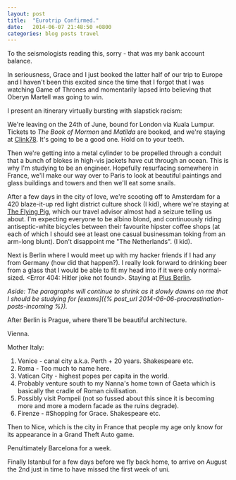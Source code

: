```yaml
---
layout: post
title:  "Eurotrip Confirmed."
date:   2014-06-07 21:48:50 +0800
categories: blog posts travel
---
```


To the seismologists reading this, sorry - that was my bank account balance.

In seriousness, Grace and I just booked the latter half of our trip to Europe and I haven't been this excited since the time that I forgot that I was watching Game of Thrones and momentarily lapsed into believing that Oberyn Martell was going to win.

I present an itinerary virtually bursting with slapstick racism:

We're leaving on the 24th of June, bound for London via Kuala Lumpur. Tickets to *The Book of Mormon* and *Matilda* are booked, and we're staying at [Clink78](http://www.clinkhostels.com/london/backpacker-hostels/clink78). It's going to be a good one. Hold on to your teeth.

Then we're getting into a metal cylinder to be propelled through a conduit that a bunch of blokes in high-vis jackets have cut through an ocean. This is why I'm studying to be an engineer. Hopefully resurfacing somewhere in France, we'll make our way over to Paris to look at beautiful paintings and glass buildings and towers and then we'll eat some snails.

After a few days in the city of love, we're scooting off to Amsterdam for a 420 blaze-it-up red light district culture shock (I kid), where we're staying at [The Flying Pig](http://www.flyingpig.nl/), which our travel advisor almost had a seizure telling us about. I'm expecting everyone to be albino blond, and continuously riding antiseptic-white bicycles between their favourite hipster coffee shops (at each of which I should see at least one casual businessman toking from an arm-long blunt). Don't disappoint me "The Netherlands". (I kid).

Next is Berlin where I would meet up with my hacker friends if I had any from Germany (how did that happen?). I really look forward to drinking beer from a glass that I would be able to fit my head into if it were only normal-sized. \<Error 404: Hitler joke not found\>. Staying at [Plus Berlin](http://www.plushostels.com/plusberlin).

*Aside: The paragraphs will continue to shrink as it slowly dawns on me that I should be studying for [exams]({% post_url 2014-06-06-procrastination-posts-incoming %}).*

After Berlin is Prague, where there'll be beautiful architecture.

Vienna.

Mother Italy:

1. Venice - canal city a.k.a. Perth + 20 years. Shakespeare etc.
2. Roma - Too much to name here.
3. Vatican City - highest popes per capita in the world.
4. Probably venture south to my Nanna's home town of Gaeta which is basically the cradle of Roman civilisation.
5. Possibly visit Pompeii (not so fussed about this since it is becoming more and more a modern facade as the ruins degrade).
6. Firenze - #Shopping for Grace. Shakespeare etc.

Then to Nice, which is the city in France that people my age only know for its appearance in a Grand Theft Auto game.

Penultimately Barcelona for a week.

Finally Istanbul for a few days before we fly back home, to arrive on August the 2nd just in time to have missed the first week of uni.
